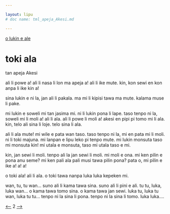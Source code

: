 ```yaml
---

layout: lipu
# doc name: tml_apeja_Akesi.md

--- 
```


[o lukin e ale](toki_musi_lili_tok.md)

# toki ala
tan apeja Akesi

ali li powe a! ali li nasa li lon ma apeja a! ali li ike mute. kin, kon sewi en kon anpa li ike kin a!
 
sina lukin e ni la, jan ali li pakala. ma mi li kipisi tawa ma mute. kalama muse li pake. 
 
mi lukin e soweli mi tan jasima mi. ni li lukin pona li lape. taso tenpo ni la, soweli mi li moli a! ali li ala. ali li powe li moli a! akesi en pipi pi tomo mi li ala. kin, telo ali sina li loje. telo sina li ala.
 
ali li ala mute! mi wile e pata wan taso. taso tenpo ni la, mi en pata mi li moli. ni li toki majuna. mi lanpan e lipu leko pi tenpo mute. mi lukin monsuta taso mi monsuta kin! mi utala e monsuta, taso mi utala taso e mi.
 
kin, jan sewi li moli. tenpo ali la jan sewi li moli. mi moli e ona. mi ken pilin e pona anu seme? mi ken pali ala pali musi tawa pilin pona? pata o, mi pilin e ike a! a! a! 
 
o toki ala! ali li ala. o toki tawa nanpa luka luka kepeken mi.
 
wan, tu, tu wan... suno ali li kama tawa sina. suno ali li pini e ali. tu tu, luka, luka wan... o kama tawa tomo sina. o kama tawa jan sewi. luka tu, luka tu wan, luka tu tu... tenpo ni la sina li pona. tenpo ni la sina li tomo. luka luka....



[<--](tml_jan_Ajon.md) 2 [-->](tml_jan_Alon.md)

